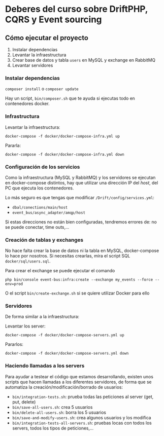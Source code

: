 # Deberes del curso sobre DriftPHP, CQRS y Event sourcing

## Cómo ejecutar el proyecto

1. Instalar dependencias
2. Levantar la infraestructura
3. Crear base de datos y tabla `users` en MySQL y exchange en RabbitMQ
4. Levantar servidores

### Instalar dependencias

`composer install` o `composer update`

Hay un script, `bin/composer.sh` que te ayuda si ejecutas todo en contenedores docker.

### Infrastructura

Levantar la infraestructura:

```
docker-compose -f docker/docker-compose-infra.yml up
```

Pararla:

```
docker-compose -f docker/docker-compose-infra.yml down
```

### Configuración de los servicios

Como la infraestructura (MySQL y RabbitMQ) y los servidores se ejecutan en docker-compose distintos, hay que utilizar
una dirección IP del *host*, del PC que ejecuta los contenedores.

Lo más seguro es que tengas que modificar `/Drift/config/services.yml`:

- `dbal/conections/main/host`
- `event_bus/async_adapter/amqp/host`

Si estas direcciones no están bien configuradas, tendremos errores de: no se puede conectar, time outs,...

### Creación de tablas y exchanges

No hace falta crear la base de datos ni la tabla en MySQL, docker-compose lo hace por
nosotros. Si necesitas crearlas, mira el script SQL `docker/sql/users.sql`.

Para crear el exchange se puede ejecutar el comando

```
php bin/console event-bus:infra:create --exchange my_events --force --env=prod
```

O el script `bin/create-exchange.sh` si se quiere utilizar Docker para ello

### Servidores

De forma similar a la infraestructura:

Levantar los server:

```
docker-compose -f docker/docker-compose-servers.yml up
```

Pararlos:

```
docker-compose -f docker/docker-compose-servers.yml down
```

### Haciendo llamadas a los servers

Para ayudar a testear el código que estamos desarrollando, existen unos scripts
que hacen llamadas a los diferentes servidores, de forma que se automatiza la
creación/modificación/borrado de usuarios:

- `bin/integration-tests.sh`: prueba todas las peticiones al server (get, put, delete)
- `bin/save-all-users.sh`: crea 5 usuarios
- `bin/delete-all-users.sh`: borra los 5 usuarios
- `bin/save-and-modify-users.sh`: crea algunos usuarios y los modifica
- `bin/integration-tests-all-servers.sh`: pruebas locas con todos los servers, todos
los tipos de peticiones,...
